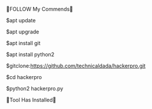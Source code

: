 🔄FOLLOW My Commends🔄

$apt update

$apt upgrade

$apt install git

$apt install python2

$gitclone:https://github.com/technicaldada/hackerpro.git

$cd hackerpro 

$python2 hackerpro.py

🔴Tool Has Installed🔴
